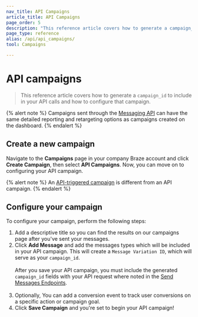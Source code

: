 ```yaml
---
nav_title: API Campaigns
article_title: API Campaigns
page_order: 5
description: "This reference article covers how to generate a campaign_id to include in your API calls and how to configure that campaign."
page_type: reference
alias: /api/api_campaigns/
tool: Campaigns

---
```

# API campaigns

> This reference article covers how to generate a `campaign_id` to include in your API calls and how to configure that campaign.

{% alert note %}
Campaigns sent through the <a href="{{site.baseurl}}/api/endpoints/messaging/"> Messaging API</a> can have the same detailed reporting and retargeting options as campaigns created on the dashboard.
{% endalert %}

## Create a new campaign

Navigate to the **Campaigns** page in your company Braze account and click **Create Campaign**, then select **API Campaigns**. Now, you can move on to configuring your API campaign.

{% alert note %}
An [API-triggered campaign]({{site.baseurl}}/user_guide/engagement_tools/campaigns/building_campaigns/delivery_types/api_triggered_delivery/) is different from an API campaign.
{% endalert %}

## Configure your campaign

To configure your campaign, perform the following steps:

1. Add a descriptive title so you can find the results on our campaigns page after you've sent your messages.
2. Click **Add Message** and add the messages types which will be included in your API campaign. This will create a `Message Variation ID`, which will serve as your `campaign_id`. <br><br> After you save your API campaign, you must include the generated `campaign_id` fields with your API request where noted in the [Send Messages Endpoints][2].<br><br>
3. Optionally, You can add a conversion event to track user conversions on a specific action or campaign goal.
4. Click **Save Campaign** and you're set to begin your API campaign!


[2]: {{site.baseurl}}/api/endpoints/messaging/#send-endpoints

